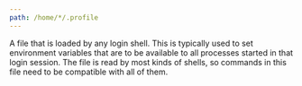 ```yaml
---
path: /home/*/.profile
---
```


A file that is loaded by any login shell. This is typically used to set environment variables that are to be available to all processes started in that login session. The file is read by most kinds of shells, so commands in this file need to be compatible with all of them.

